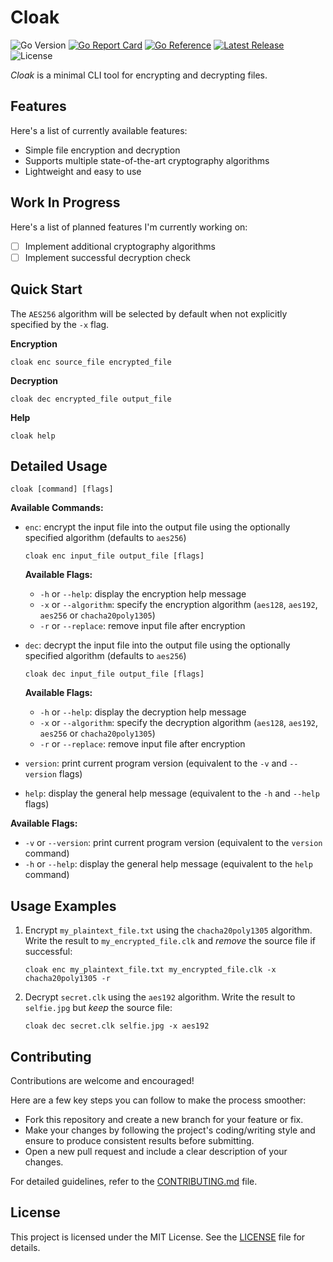 # Cloak

![Go Version](https://img.shields.io/github/go-mod/go-version/astrorick/cloak)
[![Go Report Card](https://goreportcard.com/badge/github.com/astrorick/cloak)](https://goreportcard.com/report/github.com/astrorick/cloak)
[![Go Reference](https://pkg.go.dev/badge/github.com/astrorick/cloak.svg)](https://pkg.go.dev/github.com/astrorick/cloak)
[![Latest Release](https://img.shields.io/github/v/release/astrorick/cloak?label=release)](https://github.com/astrorick/cloak/releases)
![License](https://img.shields.io/github/license/astrorick/cloak)

_Cloak_ is a minimal CLI tool for encrypting and decrypting files.

## Features

Here's a list of currently available features:

- Simple file encryption and decryption
- Supports multiple state-of-the-art cryptography algorithms
- Lightweight and easy to use

## Work In Progress

Here's a list of planned features I'm currently working on:

- [ ] Implement additional cryptography algorithms
- [ ] Implement successful decryption check

## Quick Start

The `AES256` algorithm will be selected by default when not explicitly specified by the `-x` flag.

**Encryption**

```
cloak enc source_file encrypted_file
```

**Decryption**

```
cloak dec encrypted_file output_file
```

**Help**

```
cloak help
```

## Detailed Usage

```
cloak [command] [flags]
```

**Available Commands:**
- `enc`: encrypt the input file into the output file using the optionally specified algorithm (defaults to `aes256`)

  ```
  cloak enc input_file output_file [flags]
  ```

  **Available Flags:**
  - `-h` or `--help`: display the encryption help message
  - `-x` or `--algorithm`: specify the encryption algorithm (`aes128`, `aes192`, `aes256` or `chacha20poly1305`)
  - `-r` or `--replace`: remove input file after encryption

- `dec`: decrypt the input file into the output file using the optionally specified algorithm (defaults to `aes256`)

  ```
  cloak dec input_file output_file [flags]
  ```

  **Available Flags:**
  - `-h` or `--help`: display the decryption help message
  - `-x` or `--algorithm`: specify the decryption algorithm (`aes128`, `aes192`, `aes256` or `chacha20poly1305`)
  - `-r` or `--replace`: remove input file after encryption

- `version`: print current program version (equivalent to the `-v` and `--version` flags)

- `help`: display the general help message (equivalent to the `-h` and `--help` flags)

**Available Flags:**
- `-v` or `--version`: print current program version (equivalent to the `version` command)
- `-h` or `--help`: display the general help message (equivalent to the `help` command)

## Usage Examples

1. Encrypt `my_plaintext_file.txt` using the `chacha20poly1305` algorithm. Write the result to `my_encrypted_file.clk` and _remove_ the source file if successful:

   ```
   cloak enc my_plaintext_file.txt my_encrypted_file.clk -x chacha20poly1305 -r
   ```

2. Decrypt `secret.clk` using the `aes192` algorithm. Write the result to `selfie.jpg` but _keep_ the source file:

   ```
   cloak dec secret.clk selfie.jpg -x aes192
   ```

## Contributing

Contributions are welcome and encouraged!

Here are a few key steps you can follow to make the process smoother:

- Fork this repository and create a new branch for your feature or fix.
- Make your changes by following the project's coding/writing style and ensure to produce consistent results before submitting.
- Open a new pull request and include a clear description of your changes.

For detailed guidelines, refer to the [CONTRIBUTING.md](CONTRIBUTING.md) file.

## License

This project is licensed under the MIT License. See the [LICENSE](LICENSE) file for details.
